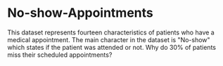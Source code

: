 # No-show-Appointments
This dataset represents fourteen characteristics of patients who have a medical appointment. The main character in the dataset is "No-show" which states if the patient was attended or not.  Why do 30% of patients miss their scheduled appointments?
